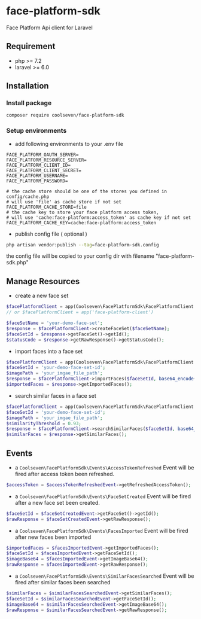 # face-platform-sdk
Face Platform Api client for Laravel

## Requirement
- php >= 7.2
- laravel >= 6.0

## Installation
### Install package
```bash
composer require coolseven/face-platform-sdk
```

### Setup environments
- add following environments to your .env file
```dotenv
FACE_PLATFORM_OAUTH_SERVER=
FACE_PLATFORM_RESOURCE_SERVER=
FACE_PLATFORM_CLIENT_ID=
FACE_PLATFORM_CLIENT_SECRET=
FACE_PLATFORM_USERNAME=
FACE_PLATFORM_PASSWORD=

# the cache store should be one of the stores you defined in config/cache.php
# will use 'file' as cache store if not set
FACE_PLATFORM_CACHE_STORE=file
# the cache key to store your face platform access token, 
# will use 'cache:face-platform:access_token' as cache key if not set 
FACE_PLATFORM_CACHE_KEY=cache:face-platform:access_token
```

- publish config file ( optional )
```bash
php artisan vendor:publish --tag=face-platform-sdk.config
```
the config file will be copied to your config dir with filename "face-platform-sdk.php"


## Manage Resources
- create a new face set
```php
$facePlatformClient = app(Coolseven\FacePlatformSdk\FacePlatformClient::class);
// or $facePlatformClient = app('face-platform-client')

$faceSetName = 'your-demo-face-set';
$response = $facePlatformClient->createFaceSet($faceSetName);
$faceSetId = $response->getFaceSet()->getId();
$statusCode = $response->getRawResponse()->getStatusCode();
```

- import faces into a face set
```php
$facePlatformClient = app(Coolseven\FacePlatformSdk\FacePlatformClient::class);
$faceSetId = 'your-demo-face-set-id';
$imagePath = 'your_imgae_file_path';
$response = $facePlatformClient->importFaces($faceSetId, base64_encode(file_get_contents($imagePath)));
$importedFaces = $response->getImportedFaces();
```

- search similar faces in a face set
```php
$facePlatformClient = app(Coolseven\FacePlatformSdk\FacePlatformClient::class);
$faceSetId = 'your-demo-face-set-id';
$imagePath = 'your_imgae_file_path';
$similarityThreshold = 0.93;
$response = $facePlatformClient->searchSimilarFaces($faceSetId, base64_encode(file_get_contents($imagePath)), $similarityThreshold);
$similarFaces = $response->getSimilarFaces();
```

## Events
- a `Coolseven\FacePlatformSdk\Events\AccessTokenRefreshed` Event will be fired after access token been refreshed.
```php
$accessToken = $accessTokenRefreshedEvent->getRefreshedAccessToken();
```

- a `Coolseven\FacePlatformSdk\Events\FaceSetCreated` Event will be fired after a new face set been created.
```php
$faceSetId = $faceSetCreatedEvent->getFaceSet()->getId();
$rawResponse = $faceSetCreatedEvent->getRawResponse();
```

- a `Coolseven\FacePlatformSdk\Events\FacesImported` Event will be fired after new faces been imported
```php
$importedFaces = $facesImportedEvent->getImportedFaces();
$faceSetId = $facesImportedEvent->getFaceSetId();
$imageBase64 = $facesImportedEvent->getImageBase64();
$rawResponse = $facesImportedEvent->getRawResponse();
```

- a `Coolseven\FacePlatformSdk\Events\SimilarFacesSearched` Event will be fired after similar faces been searched
```php
$similarFaces = $similarFacesSearchedEvent->getSimilarFaces();
$faceSetId = $similarFacesSearchedEvent->getFaceSetId();
$imageBase64 = $similarFacesSearchedEvent->getImageBase64();
$rawResponse = $similarFacesSearchedEvent->getRawResponse();
```
